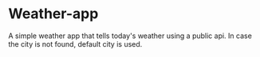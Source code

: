 # Weather-app 
A simple weather app that tells today's weather using a public api. In case the city is not found, default city is used.
